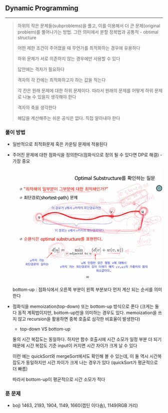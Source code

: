 ## Dynamic Programming
---

> 하위의 작은 문제들(subproblems)을 풀고, 이를 이용해서 더 큰 문제(original problem)를 풀어나가는 방법. 그런 의미에서 분할 정복법과 공통적 - obtimal structure
>
> 어떤 제한 조건이 주어졌을 때 무언가를 최적화하는 경우에 유용하다
>
> 하위 문제가 서로 의존하지 않는 경우에만 사용할 수 있다
>
> 답안에는 격자가 필요하다
>
> 격자의 각 칸에는 최적화하고자 하는 값을 적는다
>
> 각 칸은 원래 문제에 대한 하위 문제이다. 따라서 원래의 문제를 어떻게 하위 문제로 나눌 수 있을지 생각해야 한다
>
> 격자의 축을 생각한다
>
> 해답을 계산해주는 쉬운 공식은 없다. 직접 알아내야 한다

### 풀이 방법

* 일반적으로 최적화문제 혹은 카운팅 문제에 적용된다

* 주어진 문제에 대한 점화식을 정의한다(점화식으로 정의 될 수 있다면 DP로 해결) - 가장 중요

  ![structure](./structure.png)

  bottom-up : 점화식에서 오른쪽 부분이 왼쪽 부분보다 먼저 계산 되는 순서를 의미한다

* 점화식을 memoization(top-down) 또는 bottom-up 방식으로 푼다 (크게는 둘 다 동적 계획법이지만, bottom-up만을 의미하는 경우도 있다. memoization을 쓰지 않고 recursion을 활용하면 중복 호출로 심각한 비효율이 발생한다)

  - top-down VS bottom-up

  둘의 시간 복잡도는 동일하다. 하지만 함수 호출시에 시간 소모가 일정 부분 더 되기 때문에 시간 복잡도 기준 input이 커지면 시간 차이가 크게 날 수 있다

  이런 예는 quickSort와 mergeSort에서도 확인해 볼 수 있는데, 이 둘 역시 시간복잡도가 동일하지만 시간 차이가 크게 나는 경우가 있다 (quickSort가 평균적으로 더 빠름)

  따라서 bottom-up이 평균적으로 시간 소모가 적다


### 푼 문제

* boj) 1463, 2193, 1904, 1149, 1660(캡틴 이다솜), 1149(RGB 거리)
